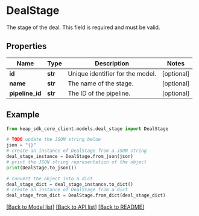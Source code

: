 # DealStage

The stage of the deal. This field is required and must be valid.

## Properties

Name | Type | Description | Notes
------------ | ------------- | ------------- | -------------
**id** | **str** | Unique identifier for the model. | [optional] 
**name** | **str** | The name of the stage. | [optional] 
**pipeline_id** | **str** | The ID of the pipeline. | [optional] 

## Example

```python
from keap_sdk_core_client.models.deal_stage import DealStage

# TODO update the JSON string below
json = "{}"
# create an instance of DealStage from a JSON string
deal_stage_instance = DealStage.from_json(json)
# print the JSON string representation of the object
print(DealStage.to_json())

# convert the object into a dict
deal_stage_dict = deal_stage_instance.to_dict()
# create an instance of DealStage from a dict
deal_stage_from_dict = DealStage.from_dict(deal_stage_dict)
```
[[Back to Model list]](../README.md#documentation-for-models) [[Back to API list]](../README.md#documentation-for-api-endpoints) [[Back to README]](../README.md)


